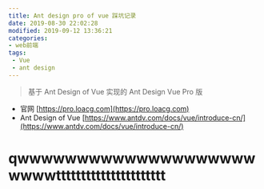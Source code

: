 ```yaml
---
title: Ant design pro of vue 踩坑记录
date: 2019-08-30 22:02:28
modified: 2019-09-12 13:36:21
categories: 
- web前端
tags:
 - Vue
 - ant design
---
```


> 基于 Ant Design of Vue 实现的 Ant Design Vue Pro 版

<!-- more -->

- 官网 [https://pro.loacg.com](https://pro.loacg.com)
- Ant Design of Vue [https://www.antdv.com/docs/vue/introduce-cn/](https://www.antdv.com/docs/vue/introduce-cn/)

# qwwwwwwwwwwwwwwwwwwwwwwwwtttttttttttttttttttttt